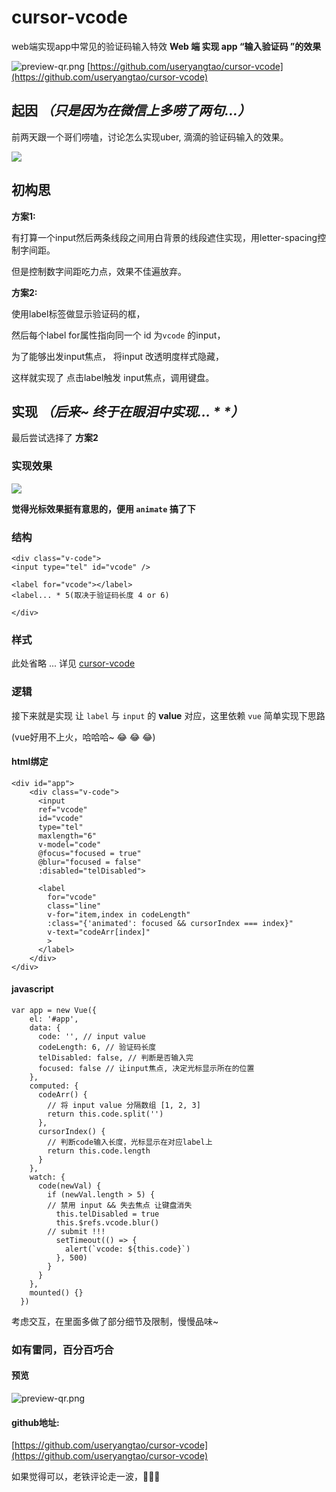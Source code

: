 # cursor-vcode
web端实现app中常见的验证码输入特效
**Web 端 实现 app “输入验证码 ”的效果**

![preview-qr.png](https://user-gold-cdn.xitu.io/2018/4/10/162ae88af6820e3b?w=210&h=211&f=png&s=6089 '二维码预览')
[https://github.com/useryangtao/cursor-vcode](https://github.com/useryangtao/cursor-vcode)


## 起因 _（只是因为在微信上多唠了两句...）_

前两天跟一个哥们唠嗑，讨论怎么实现uber, 滴滴的验证码输入的效果。

![](https://user-gold-cdn.xitu.io/2018/4/10/162adf0e9812625e?w=320&h=391&f=png&s=17481)



## 初构思
**方案1:** 

有打算一个input然后两条线段之间用白背景的线段遮住实现，用letter-spacing控制字间距。

但是控制数字间距吃力点，效果不佳遍放弃。

**方案2:**


使用label标签做显示验证码的框，

然后每个label for属性指向同一个 id 为`vcode` 的input，

为了能够出发input焦点， 将input 改透明度样式隐藏，

这样就实现了 点击label触发 input焦点，调用键盘。


## 实现 _（后来~ 终于在眼泪中实现... * *）_

最后尝试选择了 **方案2** 

### 实现效果

![](https://user-gold-cdn.xitu.io/2018/4/10/162ae7b47a9a186e?w=375&h=803&f=gif&s=1868823)


**觉得光标效果挺有意思的，便用 `animate` 搞了下**

### 结构
```
<div class="v-code">
<input type="tel" id="vcode" />

<label for="vcode"></label>
<label... * 5(取决于验证码长度 4 or 6)

</div>

```
### 样式
此处省略 ... 详见 [cursor-vcode](https://github.com/useryangtao/cursor-vcode/blob/master/index.html#L29)
### 逻辑

接下来就是实现  让 `label` 与 `input` 的 **value** 对应，这里依赖 `vue`  简单实现下思路

(vue好用不上火，哈哈哈~ 😂 😂 😂)

#### html绑定
```
<div id="app">
    <div class="v-code">
      <input
      ref="vcode"
      id="vcode"
      type="tel"
      maxlength="6"
      v-model="code"
      @focus="focused = true"
      @blur="focused = false"
      :disabled="telDisabled">

      <label
        for="vcode"
        class="line"
        v-for="item,index in codeLength"
        :class="{'animated': focused && cursorIndex === index}"
        v-text="codeArr[index]"
        >
      </label>
    </div>
</div>
```

#### javascript
```
var app = new Vue({
    el: '#app',
    data: {
      code: '', // input value
      codeLength: 6, // 验证码长度
      telDisabled: false, // 判断是否输入完
      focused: false // 让input焦点, 决定光标显示所在的位置
    },
    computed: {
      codeArr() {
        // 将 input value 分隔数组 [1, 2, 3]
        return this.code.split('')
      },
      cursorIndex() {
        // 判断code输入长度，光标显示在对应label上
        return this.code.length
      }
    },
    watch: {
      code(newVal) {
        if (newVal.length > 5) {
        // 禁用 input && 失去焦点 让键盘消失
          this.telDisabled = true
          this.$refs.vcode.blur()
        // submit !!!
          setTimeout(() => {
            alert(`vcode: ${this.code}`)
          }, 500)
        }
      }
    },
    mounted() {}
  })
```
考虑交互，在里面多做了部分细节及限制，慢慢品味~


### 如有雷同，百分百巧合

#### 预览
![preview-qr.png](https://user-gold-cdn.xitu.io/2018/4/10/162ae88af6820e3b?w=210&h=211&f=png&s=6089 '二维码预览')


#### github地址:

[https://github.com/useryangtao/cursor-vcode](https://github.com/useryangtao/cursor-vcode)

如果觉得可以，老铁评论走一波，🤙🤙🤙